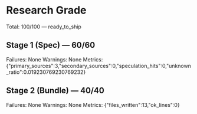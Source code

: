 # Research Grade
Total: 100/100 — ready_to_ship

## Stage 1 (Spec) — 60/60
Failures: None
Warnings: None
Metrics: {"primary_sources":3,"secondary_sources":0,"speculation_hits":0,"unknown_ratio":0.019230769230769232}

## Stage 2 (Bundle) — 40/40
Failures: None
Warnings: None
Metrics: {"files_written":13,"ok_lines":0}
